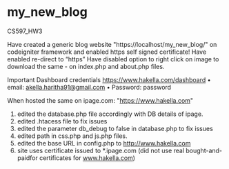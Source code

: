 # my_new_blog
CS597_HW3

Have created a generic blog website "https://localhost/my_new_blog/" on codeigniter framework and enabled https self signed certificate!
Have enabled re-direct to “https” 
Have disabled option to right click on image to download the same - on index.php and about.php files.

Important Dashboard credentials
https://www.hakella.com/dashboard
•	email: akella.haritha91@gmail.com
•	Password: password

When hosted the same on ipage.com: "https://www.hakella.com"
1. edited the database.php file accordingly with DB details of ipage.
2. edited .htacess file to fix issues
3. edited the parameter db_debug to false in database.php to fix issues
4. edited path in css.php and js.php files. 
5. edited the base URL in config.php to http://www.hakella.com
6. site uses certificate issued to *.ipage.com (did not use  real bought-and-paidfor certificates for www.hakella.com)

